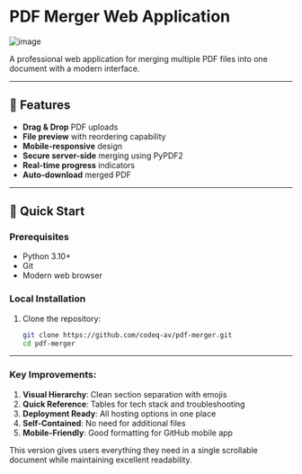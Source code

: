 # PDF Merger Web Application

![image](https://github.com/user-attachments/assets/8f46048a-8dd2-427b-961e-3280827683f0)


A professional web application for merging multiple PDF files into one document with a modern interface.

---

## 🌟 Features
- **Drag & Drop** PDF uploads
- **File preview** with reordering capability
- **Mobile-responsive** design
- **Secure server-side** merging using PyPDF2
- **Real-time progress** indicators
- **Auto-download** merged PDF

---

## 🚀 Quick Start

### Prerequisites
- Python 3.10+
- Git
- Modern web browser

### Local Installation
1. Clone the repository:
   ```bash
   git clone https://github.com/codeq-av/pdf-merger.git
   cd pdf-merger
---

### Key Improvements:
1. **Visual Hierarchy**: Clean section separation with emojis
2. **Quick Reference**: Tables for tech stack and troubleshooting
3. **Deployment Ready**: All hosting options in one place
4. **Self-Contained**: No need for additional files
5. **Mobile-Friendly**: Good formatting for GitHub mobile app

This version gives users everything they need in a single scrollable document while maintaining excellent readability.

